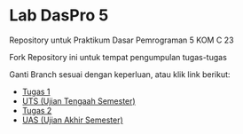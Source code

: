 # Lab DasPro 5
Repository untuk Praktikum Dasar Pemrograman 5 KOM C 23

Fork Repository ini untuk tempat pengumpulan tugas-tugas

Ganti Branch sesuai dengan keperluan, atau klik link berikut:

* [Tugas 1](../../tree/tugas_1)
* [UTS (Ujian Tengaah Semester)](../../tree/uts)
* [Tugas 2](../../tree/tugas_2)
* [UAS (Ujian Akhir Semester)](../../tree/uas)
